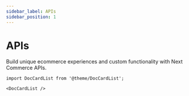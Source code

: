 ```yaml
---
sidebar_label: APIs
sidebar_position: 1
---
```

# APIs

Build unique ecommerce experiences and custom functionality with Next Commerce APIs.


```mdx-code-block
import DocCardList from '@theme/DocCardList';

<DocCardList />
```

